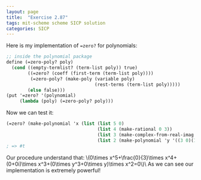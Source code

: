```yaml
---
layout: page
title:  "Exercise 2.87"
tags: mit-scheme scheme SICP solution
categories: SICP
---
```

Here is my implementation of `=zero?` for polynomials:
```scheme
;; inside the polynomial package
define (=zero-poly? poly)
  (cond ((empty-termlist? (term-list poly)) true)
        ((=zero? (coeff (first-term (term-list poly))))
         (=zero-poly? (make-poly (variable poly) 
                                 (rest-terms (term-list poly)))))
        (else false)))
(put '=zero? '(polynomial)
     (lambda (poly) (=zero-poly? poly)))
```
Now we can test it:
```scheme
(=zero? (make-polynomial 'x (list (list 5 0)
                                  (list 4 (make-rational 0 3))
                                  (list 3 (make-complex-from-real-imag 0 0))
                                  (list 2 (make-polynomial 'y '((3 0)(1 0)))))))
; => #t
```
Our procedure understand that: \\(0\times x^5+\frac{0}{3}\times x^4+\(0+0i\)\times x^3+\(0\times y^3+0\times y\)\times x^2=0\\)\\
As we can see our implementation is extremely powerful!
